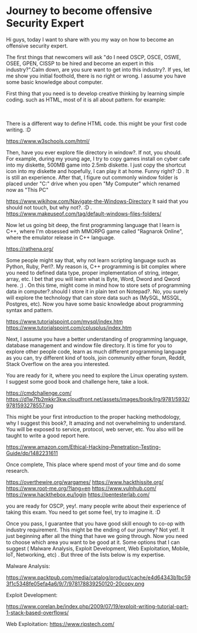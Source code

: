 # Journey to become offensive Security Expert

Hi guys, today I want to share with you my way on how to become an offensive security expert.<br>

The first things that newcomers will ask "do I need OSCP, OSCE, OSWE, OSEE, GPEN, CISSP to be hired and become an expert in this industry?".Calm down, are you sure want to get into this industry?. If yes, let me show you initial foothold, there is no right or wrong. I assume you have some basic knowledge about computer.<br>

First thing that you need is to develop creative thinking by learning simple coding. such as HTML, most of it is all about pattern. for example: <br>
<html><br>
</html><br>
There  is a different way to define HTML code. this might be your first code writing. :D <br>

https://www.w3schools.com/html/

Then, have you ever explore file directory in window?. If not, you should. For example, during my young age, I try to copy games install on cyber cafe into my diskette, 500MB  game into 2.5mb diskette. I just copy the shortcut icon into my diskette and hopefully, I can play it at home. Funny right? :D . It is still an experience. After that, I figure out  commonly window folder is placed under "C:" drive when you open "My Computer" which renamed now as "This PC"<br>

https://www.wikihow.com/Navigate-the-Windows-Directory
It said that you should not touch, but why not?. :D .<br>
https://www.makeuseof.com/tag/default-windows-files-folders/

Now let us going bit deep, the first programming language that I learn is C++, where I'm obsessed with MMORPG game called "Ragnarok Online", where the emulator release in C++ language.<br>

https://rathena.org/

Some people might say that, why not learn scripting language such as Python, Ruby, Perl?. My reason is, C++ programming is bit complex where you need to defined data type, proper implementation of string, integer, array, etc. I bet that you will learn what is Byte, Word, Dword and Qword here. ;) . On this time, might come in mind how to store sets of programming data in computer?.should I store it in plain text on Notepad?. No, you surely will explore the technology that can store data such as (MySQL, MSSQL, Postgres, etc). Now you have some basic knowledge about programming syntax and pattern.

https://www.tutorialspoint.com/mysql/index.htm
https://www.tutorialspoint.com/cplusplus/index.htm

Next, I assume you have a better understanding of programming language, database management and window file directory. It is time for you to explore other people code, learn as much different programming language as you can, try different kind of tools, join community either forum, Reddit, Stack Overflow on the area you interested.

You are ready for it, where you need to explore the Linux operating system. I suggest some good book and challenge here, take a look.

https://cmdchallenge.com/
https://d1w7fb2mkkr3kw.cloudfront.net/assets/images/book/lrg/9781/5932/9781593278557.jpg

This might be your first introduction to the proper hacking methodology, why I suggest this book?, It amazing and not overwhelming to understand. You will be exposed to service, protocol, web server, etc. You also will be taught to write a good report here.

https://www.amazon.com/Ethical-Hacking-Penetration-Testing-Guide/dp/1482231611

Once complete, This place where spend most of your time and do some research.

https://overthewire.org/wargames/
https://www.hackthissite.org/
https://www.root-me.org/?lang=en
https://www.vulnhub.com/
https://www.hackthebox.eu/login
https://pentesterlab.com/

you are ready for OSCP, yey!. many people write about their experience of taking this exam. You need to get some feel, try to imagine it. :D

Once you pass, I guarantee that you have good skill enough to co-op with industry requirement. This might be the ending of our journey? Not yet!. It just beginning after all the thing that have we going through. Now you need to choose which area you want to be good at it. Some options that I can suggest ( Malware Analysis, Exploit Development, Web Exploitation, Mobile, IoT, Networking, etc) . But three of the lists below is my expertise.

Malware Analysis:

https://www.packtpub.com/media/catalog/product/cache/e4d64343b1bc593f1c5348fe05efa4a6/9/7/978178839250120-20copy.png

Exploit Development:

https://www.corelan.be/index.php/2009/07/19/exploit-writing-tutorial-part-1-stack-based-overflows/

Web Exploitation:
https://www.ripstech.com/





